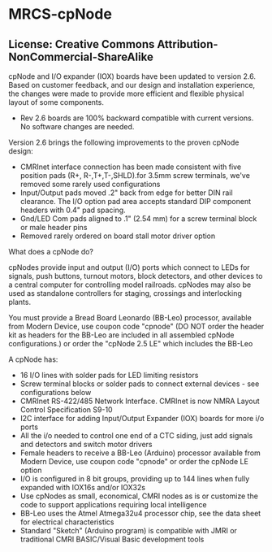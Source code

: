 # MRCS-cpNode
## License: Creative Commons Attribution-NonCommercial-ShareAlike

cpNode and I/O expander (IOX) boards have been updated to version
2.6. Based on customer feedback, and our design and installation
experience, the changes were made to provide more efficient and
flexible physical layout of some components.

  * Rev 2.6 boards are 100% backward compatible with current versions. No software changes are needed.

Version 2.6 brings the following improvements to the proven cpNode design:

  * CMRInet interface connection has been made consistent with five position pads (R+, R-,T+,T-,SHLD).for 3.5mm screw terminals, we've removed some rarely used configurations
  * Input/Output pads moved .2" back from edge for better DIN rail clearance. The I/O option pad area accepts standard DIP component headers with 0.4" pad spacing.
  * Gnd/LED Com pads aligned to .1" (2.54 mm) for a screw terminal block or male header pins
  * Removed rarely ordered on board stall motor driver option


What does a cpNode do?

cpNodes provide input and output (I/O) ports which connect to LEDs
for signals, push buttons, turnout motors, block detectors, and
other devices to a central computer for controlling model railroads.
cpNodes may also be used as standalone controllers for staging,
crossings and interlocking plants.

You must provide a Bread Board Leonardo (BB-Leo) processor, available
from Modern Device, use coupon code "cpnode"  (DO NOT order the
header kit as headers for the BB-Leo are included in all assembled
cpNode configurations.) or order the "cpNode 2.5 LE" which includes
the BB-Leo

A cpNode has:

  * 16 I/O lines with solder pads for LED limiting resistors
  * Screw terminal blocks or solder pads to connect external devices - see configurations below
  * CMRInet RS-422/485 Network Interface.  CMRInet is now NMRA Layout Control Specification S9-10
  * I2C interface for adding Input/Output Expander (IOX) boards for more i/o ports
  * All the i/o needed to control one end of a CTC siding, just add signals and detectors and switch motor drivers
  * Female headers to receive a BB-Leo (Arduino) processor available from Modern Device, use coupon code "cpnode" or order the cpNode LE option
  * I/O is configured in 8 bit groups, providing up to 144 lines when fully expanded with IOX16s and/or IOX32s
  * Use cpNodes as small, economical, CMRI nodes as is or customize the code to support applications requiring local intelligence
  * BB-Leo uses the Atmel Atmega32u4 processor chip, see the data sheet for electrical characteristics
  * Standard "Sketch" (Arduino program) is compatible with JMRI or traditional CMRI BASIC/Visual Basic development tools

